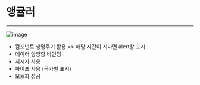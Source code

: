 # 앵귤러

---


![image](https://user-images.githubusercontent.com/57982899/125724284-c1e77afd-f71d-4bac-8ed7-ae2714eccfdf.png)

- 컴포넌트 생명주기 활용 => 해당 시간이 지나면 alert창 표시
- 데이터 양방향 바인딩
- 지시자 사용
- 파이프 사용 (국가별 표시)
- 모듈화 성공
